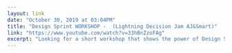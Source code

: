 ```yaml
---
layout: link 
date: "October 30, 2019 at 03:04PM"
title: "Design Sprint WORKSHOP -  (Lightning Decision Jam AJ&Smart)"
link: "https://www.youtube.com/watch?v=33hBnZzoFAg"
excerpt: "Looking for a short workshop that shows the power of Design Sprints or Design Thinking? Use Lightning Decision Jam! It's a problem solving exercise for up to 100 participants! Lightning Decision Jam - 1 HOUR WORKSHOP - Design Sprint & Design ThinkingSpotify Playlist: https://open.spotify.com/user/11"
---
```

